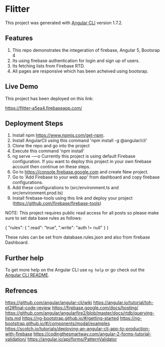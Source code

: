 # Flitter

This project was generated with [Angular CLI](https://github.com/angular/angular-cli) version 1.7.2.

## Features

1. This repo demonstrates the integeration of firebase, Angular 5, Bootsrap 4
2. Its using firebase authentication for login and sign up of users.
3. Its fetching lists from Firebase RTD. 
4. All pages are responsive which has been acheived using bootsrap.

## Live Demo

This project has been deployed on this link:

https://flitter-a5ea4.firebaseapp.com/

## Deployment Steps

1. Install npm https://www.npmjs.com/get-npm.
2. Install AngularCli using this command 'npm install -g @angular/cli'
3. Clone the repo and go into the project
4. Execute this command 'npm install'
5. ng serve -—o
Currently this project is using default Firebase configuration. If you want to deploy this project in your own firebase account then continue on these steps.
6. Go to https://console.firebase.google.com and create New project.
7. Go to 'Add Firebase to your web app' from dashboard and copy firebase configurations.
8. Add these configurations to (src/environment.ts and src/environment.prod.ts)
9. Install firebase-tools using this link and deploy your project (https://github.com/firebase/firebase-tools)

NOTE: This project requires public read access for all posts so please make sure to set data base rules as follows:

{
  	"rules": {
	    ".read": "true",
	    ".write": "auth != null"
	  }
}

These rules can be set from database.rules.json and also from firebase Dashboard.

## Further help

To get more help on the Angular CLI use `ng help` or go check out the [Angular CLI README](https://github.com/angular/angular-cli/blob/master/README.md).

## Refrences

https://github.com/angular/angular-cli/wiki
https://angular.io/tutorial/toh-pt2#final-code-review
https://firebase.google.com/docs/hosting/
https://github.com/angular/angularfire2/blob/master/docs/rtdb/querying-lists.md
https://ng-bootstrap.github.io/#/getting-started
https://ng-bootstrap.github.io/#/components/modal/examples
https://scotch.io/tutorials/deploying-an-angular-cli-app-to-production-with-firebase
https://codingthesmartway.com/angular-2-forms-tutorial-validation/
https://angular.io/api/forms/PatternValidator



